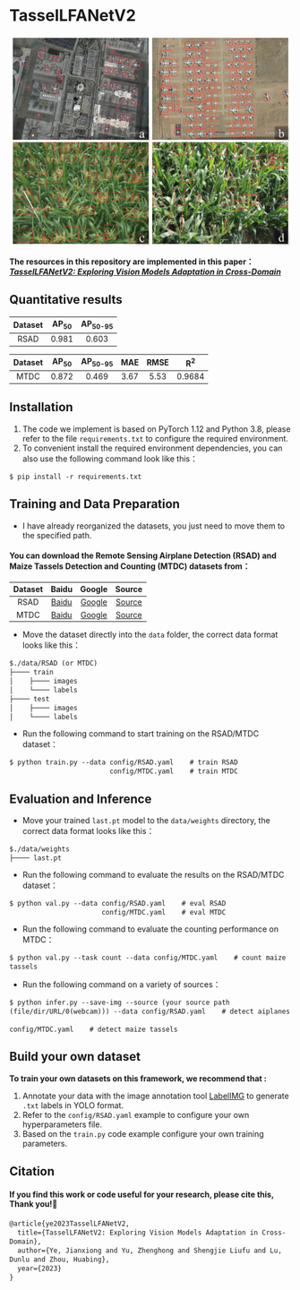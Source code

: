 # TasselLFANetV2
<p align="center">
  <img src="https://github.com/Ye-Sk/TasselLFANetV2/blob/master/data/infer.jpg"/>
</p>  

**The resources in this repository are implemented in this paper：**  
[___TasselLFANetV2: Exploring Vision Models Adaptation in Cross-Domain___](https://v.qq.com/x/cover/mpqzavrt4qvdstw/d00148c52qt.html?ptag=360kan.cartoon.free)

## Quantitative results
|Dataset|AP<sub>50</sub>|AP<sub>50-95</sub>|
| :----: | :----: | :----: |
|RSAD|0.981|0.603|

|Dataset|AP<sub>50</sub>|AP<sub>50-95</sub>|MAE|RMSE|R<sup>2</sup>|
| :----: | :----: | :----: | :----: | :----: | :----: |
|MTDC|0.872|0.469|3.67|5.53|0.9684|

## Installation
1. The code we implement is based on PyTorch 1.12 and Python 3.8, please refer to the file `requirements.txt` to configure the required environment.      
2. To convenient install the required environment dependencies, you can also use the following command look like this：    
~~~
$ pip install -r requirements.txt 
~~~

## Training and Data Preparation
* I have already reorganized the datasets, you just need to move them to the specified path.
#### You can download the Remote Sensing Airplane Detection (RSAD) and Maize Tassels Detection and Counting (MTDC) datasets from：
|Dataset|Baidu|Google|Source|
| :----: | :----: | :----: | :----: |
|RSAD|[Baidu](https://pan.baidu.com/s/1MfCdY824mzyZzeL-QcwJKw?pwd=89hn)|[Google](https://drive.google.com/file/d/1YCquqkTJTfyi5czpO0DG4Pwmdy4WyEiy/view?usp=sharing)|[Source](https://github.com/Ye-Sk/TasselLFANetV2)|
|MTDC|[Baidu](https://pan.baidu.com/s/16ADem84bvIkqLas-wg4kvQ?pwd=zrf6)|[Google](https://drive.google.com/file/d/1Pf7_sNJztEcMNFU5pHW5q3sEafB0po1p/view?usp=sharing)|[Source](https://github.com/poppinace/mtdc)|
* Move the dataset directly into the `data` folder, the correct data format looks like this：
~~~
$./data/RSAD (or MTDC)
├──── train
│    ├──── images
│    └──── labels
├──── test
│    ├──── images
│    └──── labels
~~~
* Run the following command to start training on the RSAD/MTDC dataset：
~~~
$ python train.py --data config/RSAD.yaml    # train RSAD
                         config/MTDC.yaml    # train MTDC
~~~
## Evaluation and Inference
* Move your trained `last.pt` model to the `data/weights` directory, the correct data format looks like this：
~~~
$./data/weights
├──── last.pt
~~~

* Run the following command to evaluate the results on the RSAD/MTDC dataset： 
~~~
$ python val.py --data config/RSAD.yaml    # eval RSAD
                       config/MTDC.yaml    # eval MTDC
~~~

* Run the following command to evaluate the counting performance on MTDC：
~~~
$ python val.py --task count --data config/MTDC.yaml    # count maize tassels
~~~

* Run the following command on a variety of sources：
~~~
$ python infer.py --save-img --source (your source path (file/dir/URL/0(webcam))) --data config/RSAD.yaml    # detect aiplanes
                                                                                         config/MTDC.yaml    # detect maize tassels
~~~

## Build your own dataset
**To train your own datasets on this framework, we recommend that :**  
1. Annotate your data with the image annotation tool [LabelIMG](https://github.com/heartexlabs/labelImg) to generate `.txt` labels in YOLO format.   
2. Refer to the `config/RSAD.yaml` example to configure your own hyperparameters file. 
3. Based on the `train.py` code example configure your own training parameters.

## Citation
#### If you find this work or code useful for your research, please cite this, Thank you!🤗
~~~
@article{ye2023TasselLFANetV2,  
  title={TasselLFANetV2: Exploring Vision Models Adaptation in Cross-Domain},  
  author={Ye, Jianxiong and Yu, Zhenghong and Shengjie Liufu and Lu, Dunlu and Zhou, Huabing}, 
  year={2023}
}
~~~
